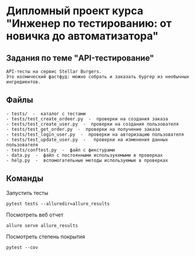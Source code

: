 # Дипломный проект курса "Инженер по тестированию: от новичка до автоматизатора"
## Задания по теме "API-тестирование"

    API-тесты на сервис Stellar Burgers. 
    Это космический фастфуд: можно собрать и заказать бургер из необычных ингредиентов.

## Файлы
    - tests/  -  каталог с тестами 
    - tests/test_create_ordeer.py  -  проверки на создания заказа
    - tests/test_create_user.py  -  проверки на создания пользователя
    - tests/test_get_order.py  -  проверки на получение заказа
    - tests/test_login_user.py  -  проверки на авторизацию пользователя
    - tests/test_update_user.py  -   проверки на изменения данных пользователя
    - tests/conftest.py  -  файл с фикстурами
    - data.py  -  файл с постоянными использукемыми в проверках
    - help.py  -  вспомогательные методы используемые в проверках


## Команды

Запустить тесты

    pytest tests --alluredir=allure_results

Посмотреть веб отчет

    allure serve allure_results

Посмотреть степень покрытия

    pytest --cov  
